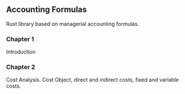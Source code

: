 ## Accounting Formulas

Rust library based on managerial accounting formulas.

### Chapter 1

Introduction

### Chapter 2

Cost Analysis. Cost Object, direct and indirect costs, fixed and variable costs. 